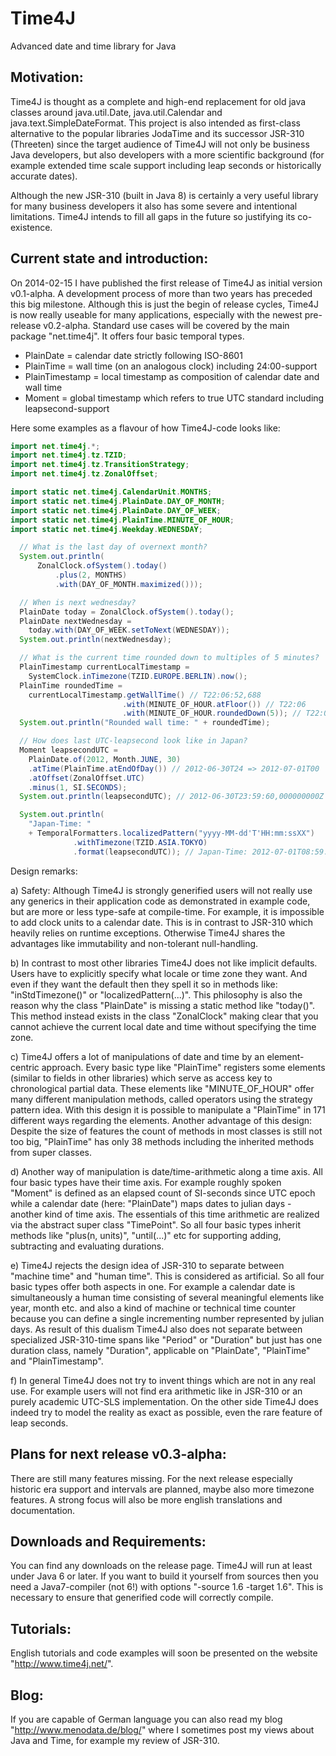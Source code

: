 Time4J
======

Advanced date and time library for Java

Motivation:
-----------

Time4J is thought as a complete and high-end replacement for old java classes around java.util.Date, java.util.Calendar and java.text.SimpleDateFormat. This project is also intended as first-class alternative to the popular libraries JodaTime and its successor JSR-310 (Threeten) since the target audience of Time4J will not only be business Java developers, but also developers with a more scientific background (for example extended time scale support including leap seconds or historically accurate dates).

Although the new JSR-310 (built in Java 8) is certainly a very useful library for many business developers it also has some severe and intentional limitations. Time4J intends to fill all gaps in the future so justifying its co-existence.

Current state and introduction:
-------------------------------

On 2014-02-15 I have published the first release of Time4J as initial version v0.1-alpha. A development process of more than two years has preceded this big milestone. Although this is just the begin of release cycles, Time4J is now really useable for many applications, especially with the newest pre-release v0.2-alpha. Standard use cases will be covered by the main package "net.time4j". It offers four basic temporal types.

- PlainDate = calendar date strictly following ISO-8601
- PlainTime = wall time (on an analogous clock) including 24:00-support
- PlainTimestamp = local timestamp as composition of calendar date and wall time
- Moment = global timestamp which refers to true UTC standard including leapsecond-support

Here some examples as a flavour of how Time4J-code looks like:

```java
import net.time4j.*;
import net.time4j.tz.TZID;
import net.time4j.tz.TransitionStrategy;
import net.time4j.tz.ZonalOffset;

import static net.time4j.CalendarUnit.MONTHS;
import static net.time4j.PlainDate.DAY_OF_MONTH;
import static net.time4j.PlainDate.DAY_OF_WEEK;
import static net.time4j.PlainTime.MINUTE_OF_HOUR;
import static net.time4j.Weekday.WEDNESDAY;

  // What is the last day of overnext month?
  System.out.println(
      ZonalClock.ofSystem().today()
          .plus(2, MONTHS)
          .with(DAY_OF_MONTH.maximized()));

  // When is next wednesday?
  PlainDate today = ZonalClock.ofSystem().today();
  PlainDate nextWednesday =
    today.with(DAY_OF_WEEK.setToNext(WEDNESDAY));
  System.out.println(nextWednesday);

  // What is the current time rounded down to multiples of 5 minutes?
  PlainTimestamp currentLocalTimestamp =
    SystemClock.inTimezone(TZID.EUROPE.BERLIN).now();
  PlainTime roundedTime =
    currentLocalTimestamp.getWallTime() // T22:06:52,688
                         .with(MINUTE_OF_HOUR.atFloor()) // T22:06
                         .with(MINUTE_OF_HOUR.roundedDown(5)); // T22:05
  System.out.println("Rounded wall time: " + roundedTime);

  // How does last UTC-leapsecond look like in Japan?
  Moment leapsecondUTC =
    PlainDate.of(2012, Month.JUNE, 30)
    .atTime(PlainTime.atEndOfDay()) // 2012-06-30T24 => 2012-07-01T00
    .atOffset(ZonalOffset.UTC)
    .minus(1, SI.SECONDS);
  System.out.println(leapsecondUTC); // 2012-06-30T23:59:60,000000000Z

  System.out.println(
    "Japan-Time: "
    + TemporalFormatters.localizedPattern("yyyy-MM-dd'T'HH:mm:ssXX")
              .withTimezone(TZID.ASIA.TOKYO)
              .format(leapsecondUTC)); // Japan-Time: 2012-07-01T08:59:60+0900
```

Design remarks:

a) Safety: Although Time4J is strongly generified users will not really use any generics in their application code as demonstrated in example code, but are more or less type-safe at compile-time. For example, it is impossible to add clock units to a calendar date. This is in contrast to JSR-310 which heavily relies on runtime exceptions. Otherwise Time4J shares the advantages like immutability and non-tolerant null-handling.

b) In contrast to most other libraries Time4J does not like implicit defaults. Users have to explicitly specify what locale or time zone they want. And even if they want the default then they spell it so in methods like: "inStdTimezone()" or "localizedPattern(...)". This philosophy is also the reason why the class "PlainDate" is missing a static method like "today()". This method instead exists in the class "ZonalClock" making clear that you cannot achieve the current local date and time without specifying the time zone.

c) Time4J offers a lot of manipulations of date and time by an element-centric approach. Every basic type like 
"PlainTime" registers some elements (similar to fields in other libraries) which serve as access key to chronological partial data. These elements like "MINUTE_OF_HOUR" offer many different manipulation methods, called operators using the strategy pattern idea. With this design it is possible to manipulate a "PlainTime" in 171 different ways regarding the elements. Another advantage of this design: Despite the size of features the count of methods in most classes is still not too big, "PlainTime" has only 38 methods including the inherited methods from super classes.

d) Another way of manipulation is date/time-arithmetic along a time axis. All four basic types have their time axis. For example roughly spoken "Moment" is defined as an elapsed count of SI-seconds since UTC epoch while a calendar date (here: "PlainDate") maps dates to julian days - another kind of time axis. The essentials of this time arithmetic are realized via the abstract super class "TimePoint". So all four basic types inherit methods like "plus(n, units)", "until(...)" etc for supporting adding, subtracting and evaluating durations.

e) Time4J rejects the design idea of JSR-310 to separate between "machine time" and "human time". This is considered as artificial. So all four basic types offer both aspects in one. For example a calendar date is simultaneously a human time consisting of several meaningful elements like year, month etc. and also a kind of machine or technical time counter because you can define a single incrementing number represented by julian days. As result of this dualism Time4J also does not separate between specialized JSR-310-time spans like "Period" or "Duration" but just has one duration class, namely "Duration", applicable on "PlainDate", "PlainTime" and "PlainTimestamp".

f) In general Time4J does not try to invent things which are not in any real use. For example users will not find era arithmetic like in JSR-310 or an purely academic UTC-SLS implementation. On the other side Time4J does indeed try to model the reality as exact as possible, even the rare feature of leap seconds.

Plans for next release v0.3-alpha:
----------------------------------

There are still many features missing. For the next release especially historic era support and intervals are planned, maybe also more timezone features. A strong focus will also be more english translations and documentation.

Downloads and Requirements:
---------------------------

You can find any downloads on the release page. Time4J will run at least under Java 6 or later. If you want to build it yourself from sources then you need a Java7-compiler (not 6!) with options "-source 1.6 -target 1.6". This is necessary to ensure that generified code will correctly compile.

Tutorials:
----------

English tutorials and code examples will soon be presented on the website "http://www.time4j.net/".

Blog:
-----

If you are capable of German language you can also read my blog "http://www.menodata.de/blog/" where I sometimes post my views about Java and Time, for example my review of JSR-310.

